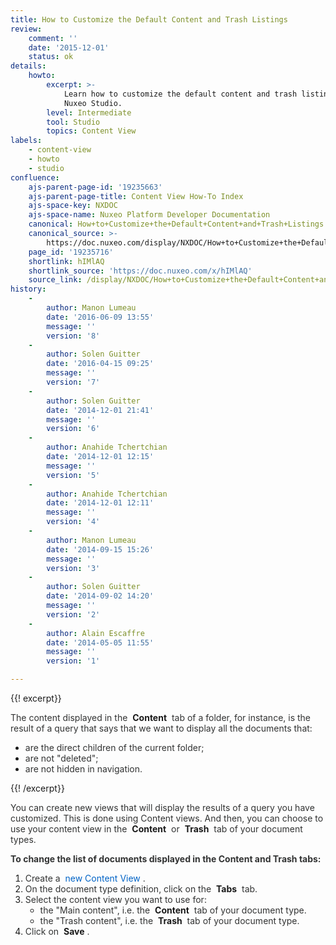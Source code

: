 ```yaml
---
title: How to Customize the Default Content and Trash Listings
review:
    comment: ''
    date: '2015-12-01'
    status: ok
details:
    howto:
        excerpt: >-
            Learn how to customize the default content and trash listings using
            Nuxeo Studio.
        level: Intermediate
        tool: Studio
        topics: Content View
labels:
    - content-view
    - howto
    - studio
confluence:
    ajs-parent-page-id: '19235663'
    ajs-parent-page-title: Content View How-To Index
    ajs-space-key: NXDOC
    ajs-space-name: Nuxeo Platform Developer Documentation
    canonical: How+to+Customize+the+Default+Content+and+Trash+Listings
    canonical_source: >-
        https://doc.nuxeo.com/display/NXDOC/How+to+Customize+the+Default+Content+and+Trash+Listings
    page_id: '19235716'
    shortlink: hIMlAQ
    shortlink_source: 'https://doc.nuxeo.com/x/hIMlAQ'
    source_link: /display/NXDOC/How+to+Customize+the+Default+Content+and+Trash+Listings
history:
    - 
        author: Manon Lumeau
        date: '2016-06-09 13:55'
        message: ''
        version: '8'
    - 
        author: Solen Guitter
        date: '2016-04-15 09:25'
        message: ''
        version: '7'
    - 
        author: Solen Guitter
        date: '2014-12-01 21:41'
        message: ''
        version: '6'
    - 
        author: Anahide Tchertchian
        date: '2014-12-01 12:15'
        message: ''
        version: '5'
    - 
        author: Anahide Tchertchian
        date: '2014-12-01 12:11'
        message: ''
        version: '4'
    - 
        author: Manon Lumeau
        date: '2014-09-15 15:26'
        message: ''
        version: '3'
    - 
        author: Solen Guitter
        date: '2014-09-02 14:20'
        message: ''
        version: '2'
    - 
        author: Alain Escaffre
        date: '2014-05-05 11:55'
        message: ''
        version: '1'

---
```

{{! excerpt}}

<span style="color: rgb(50,51,51);">The content displayed in the&nbsp;</span> **Content** <span style="color: rgb(50,51,51);">&nbsp;tab of a folder, for instance, is the result of a query that says that we want to display all the documents that:</span>

*   <span style="color: rgb(50,51,51);">are the direct children of the current folder;</span>
*   <span style="color: rgb(50,51,51);">are not "deleted";</span>
*   <span style="color: rgb(50,51,51);">are not hidden in navigation.</span>

{{! /excerpt}}

<span style="color: rgb(50,51,51);">You can create new views that will display the results of a query you have customized. This is done using Content views. And then, you can choose to use your content view in the&nbsp;</span> **Content** <span style="color: rgb(50,51,51);">&nbsp;or&nbsp;</span> **Trash** <span style="color: rgb(50,51,51);">&nbsp;tab of your document types.</span>

<span style="color: rgb(50,51,51);">**To change the list of documents displayed in the Content and Trash tabs:**</span>

1.  <span style="color: rgb(50,51,51);">Create a&nbsp;</span> <span style="color: rgb(0,99,198);">new Content View</span> <span style="color: rgb(50,51,51);">.</span>
2.  <span style="color: rgb(50,51,51);">On the document type definition, click on the&nbsp;</span> **Tabs** <span style="color: rgb(50,51,51);">&nbsp;tab.</span>
3.  <span style="color: rgb(50,51,51);">Select the content view you want to use for:</span>
    *   <span style="color: rgb(50,51,51);">the "Main content", i.e. the&nbsp;</span> **Content** <span style="color: rgb(50,51,51);">&nbsp;tab of your document type.</span>
    *   <span style="color: rgb(50,51,51);">the "Trash content", i.e. the&nbsp;</span> **Trash** <span style="color: rgb(50,51,51);">&nbsp;tab of your document type.</span>
4.  <span style="color: rgb(50,51,51);">Click on&nbsp;</span> **Save** <span style="color: rgb(50,51,51);">.</span>